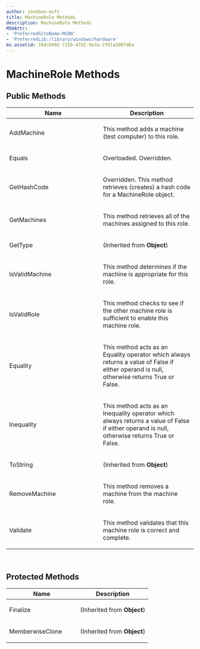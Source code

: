 ```yaml
---
author: joshbax-msft
title: MachineRole Methods
description: MachineRole Methods
MSHAttr:
- 'PreferredSiteName:MSDN'
- 'PreferredLib:/library/windows/hardware'
ms.assetid: 10dcb091-731b-47d2-9a3a-2f61a5087d6a
---
```


# MachineRole Methods


## Public Methods


<table>
<colgroup>
<col width="50%" />
<col width="50%" />
</colgroup>
<thead>
<tr class="header">
<th>Name</th>
<th>Description</th>
</tr>
</thead>
<tbody>
<tr class="odd">
<td><p>AddMachine</p></td>
<td><p>This method adds a machine (test computer) to this role.</p></td>
</tr>
<tr class="even">
<td><p>Equals</p></td>
<td><p>Overloaded. Overridden.</p></td>
</tr>
<tr class="odd">
<td><p>GetHashCode</p></td>
<td><p>Overridden. This method retrieves (creates) a hash code for a MachineRole object.</p></td>
</tr>
<tr class="even">
<td><p>GetMachines</p></td>
<td><p>This method retrieves all of the machines assigned to this role.</p></td>
</tr>
<tr class="odd">
<td><p>GetType</p></td>
<td><p>(Inherited from <strong>Object</strong>)</p></td>
</tr>
<tr class="even">
<td><p>IsValidMachine</p></td>
<td><p>This method determines if the machine is appropriate for this role.</p></td>
</tr>
<tr class="odd">
<td><p>IsValidRole</p></td>
<td><p>This method checks to see if the other machine role is sufficient to enable this machine role.</p></td>
</tr>
<tr class="even">
<td><p>Equality</p></td>
<td><p>This method acts as an Equality operator which always returns a value of False if either operand is null, otherwise returns True or False.</p></td>
</tr>
<tr class="odd">
<td><p>Inequality</p></td>
<td><p>This method acts as an Inequality operator which always returns a value of False if either operand is null, otherwise returns True or False.</p></td>
</tr>
<tr class="even">
<td><p>ToString</p></td>
<td><p>(Inherited from <strong>Object</strong>)</p></td>
</tr>
<tr class="odd">
<td><p>RemoveMachine</p></td>
<td><p>This method removes a machine from the machine role.</p></td>
</tr>
<tr class="even">
<td><p>Validate</p></td>
<td><p>This method validates that this machine role is correct and complete.</p></td>
</tr>
</tbody>
</table>

 

## Protected Methods


<table>
<colgroup>
<col width="50%" />
<col width="50%" />
</colgroup>
<thead>
<tr class="header">
<th>Name</th>
<th>Description</th>
</tr>
</thead>
<tbody>
<tr class="odd">
<td><p>Finalize</p></td>
<td><p>(Inherited from <strong>Object</strong>)</p></td>
</tr>
<tr class="even">
<td><p>MemberwiseClone</p></td>
<td><p>(Inherited from <strong>Object</strong>)</p></td>
</tr>
</tbody>
</table>

 

 

 






